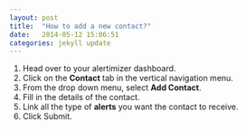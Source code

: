 ```yaml
---
layout: post
title:  "How to add a new contact?"
date:   2014-05-12 15:06:51
categories: jekyll update
---
```


1. Head over to your alertimizer dashboard.
2. Click on the **Contact** tab in the vertical navigation menu. 
3. From the drop down menu, select **Add Contact**.
4. Fill in the details of the contact.
5. Link all the type of **alerts** you want the contact to receive.
6. Click Submit.